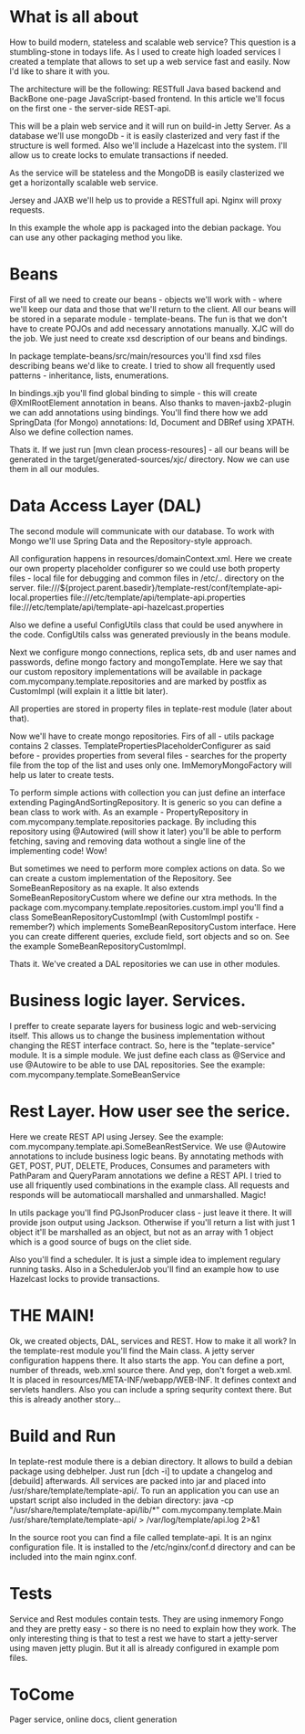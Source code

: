 What is all about
=================

How to build modern, stateless and scalable web service? This question is a stumbling-stone in todays life. 
As I used to create high loaded services I created a template that allows to set up a web service fast and easily. Now I'd like to share it with you.

The architecture will be the following: RESTfull Java based backend and BackBone one-page JavaScript-based frontend. In this article we'll focus on the first one - the server-side REST-api.

This will be a plain web service and it will run on build-in Jetty Server. As a database we'll use mongoDb - it is easily clasterized and very fast if the structure is well formed. Also we'll include a Hazelcast into the system. I'll allow us to create locks to emulate transactions if needed. 

As the service will be stateless and the MongoDB is easily clasterized we get a horizontally scalable web service.

Jersey and JAXB we'll help us to provide a RESTfull api. Nginx will proxy requests. 

In this example the whole app is packaged into the debian package. You can use any other packaging method you like.

Beans
=====
First of all we need to create our beans - objects we'll work with - where we'll keep our data and those that we'll return to the client.
All our beans will be stored in a separate module - template-beans. 
The fun is that we don't have to create POJOs and add necessary annotations manually. XJC will do the job. We just need to create xsd description of our beans and bindings.

In package template-beans/src/main/resources you'll find xsd files describing beans we'd like to create. I tried to show all frequently used patterns - inheritance, lists, enumerations.

In bindings.xjb you'll find global binding to simple - this will create @XmlRootElement annotation in beans.
Also thanks to maven-jaxb2-plugin we can add annotations using bindings. You'll find there how we add SpringData (for Mongo) annotations: Id, Document and DBRef using XPATH. Also we define collection names.

Thats it. If we just run [mvn clean process-resoures] - all our beans will be generated in the target/generated-sources/xjc/ directory. Now we can use them in all our modules.


Data Access Layer (DAL)
=======================
The second module will communicate with our database. To work with Mongo we'll use Spring Data and the Repository-style approach.

All configuration happens in resources/domainContext.xml.
Here we create our own property placeholder configurer so we could use both property files - local file for debugging and common files in /etc/.. directory on the server.
<bean id="apiProps" class="com.mycompany.template.utils.TemplatePropertiesPlaceholderConfigurer" >
        <property name="ignoreResourceNotFound" value="true"/>
        <property name="localOverride" value="true"/>
        <property name="locations">
            <list>
                <value>file:///${project.parent.basedir}/template-rest/conf/template-api-local.properties</value>
                <value>file:///etc/template/api/template-api.properties</value>
                <value>file:///etc/template/api/template-api-hazelcast.properties</value>
            </list>
        </property>
    </bean>

Also we define a useful ConfigUtils class that could be used anywhere in the code. ConfigUtils calss was generated previously in the beans module.

<bean class="com.mycompany.template.beans.ConfigUtils">
        <property name="authEnabled" value="${auth.enabled}" />
    </bean>

Next we configure mongo connections, replica sets, db and user names and passwords, define mongo factory and mongoTemplate.
Here we say that our custom repository implementations will be available in package com.mycompany.template.repositories and are marked by postfix as CustomImpl (will explain it a little bit later).

All properties are stored in property files in teplate-rest module (later about that).

Now we'll have to create mongo repositories. 
Firs of all - utils package contains 2 classes. TemplatePropertiesPlaceholderConfigurer as said before - provides properties from several files - searches for the property file from the top of the list and uses only one. ImMemoryMongoFactory will help us later to create tests.

To perform simple actions with collection you can just define an interface extending PagingAndSortingRepository. It is generic so you can define a bean class to work with.
As an example - PropertyRepository in com.mycompany.template.repositories package. By including this repository using @Autowired (will show it later) you'll be able to perform fetching, saving and removing data wothout a single line of the implementing code! Wow!

But sometimes we need to perform more complex actions on data. So we can create a custom implementation of the Repository. See SomeBeanRepository as na exaple. It also extends SomeBeanRepositoryCustom where we define our xtra methods. In the package com.mycompany.template.repositories.custom.impl you'll find a class SomeBeanRepositoryCustomImpl (with CustomImpl postifx - remember?) which implements SomeBeanRepositoryCustom interface. Here you can create different queries, exclude field, sort objects and so on. See the example SomeBeanRepositoryCustomImpl.

Thats it. We've created a DAL repositories we can use in other modules.


Business logic layer. Services.
===============================
I preffer to create separate layers for business logic and web-servicing itself. This allows us to change the business implementation without changing the REST interface contract.
So, here is the "teplate-service" module. It is a simple module. We just define each class as @Service and use @Autowire to be able to use DAL repositories. See the example: com.mycompany.template.SomeBeanService

Rest Layer. How user see the serice.
====================================
Here we create REST API using Jersey. See the example: com.mycompany.template.api.SomeBeanRestService.
We use @Autowire annotations to include business logic beans. By annotating methods with GET, POST, PUT, DELETE, Produces, Consumes and parameters with PathParam and QueryParam annotations we define a REST API. I tried to use all friquently used combinations in the example class. 
All requests and responds will be automatiocall marshalled and unmarshalled. Magic!

In utils package you'll find PGJsonProducer class - just leave it there. It will provide json output using Jackson. Otherwise if you'll return a list with just 1 object it'll be marshalled as an object, but not as an array with 1 object which is a good source of bugs on the cliet side.

Also you'll find a scheduler. It is just a simple idea to implement regulary running tasks. Also in a SchedulerJob you'll find an example how to use Hazelcast locks to provide transactions.


THE MAIN!
=========
Ok, we created objects, DAL, services and REST. How to make it all work? 
In the template-rest module you'll find the Main class. A jetty server configuration happens there. It also starts the app. You can define a port, number of threads, web.xml source there. And yep, don't forget a web.xml. It is placed in resources/META-INF/webapp/WEB-INF. It defines context and servlets handlers. Also you can include a spring sequrity context there. But this is already another story...  


Build and Run
==============
In teplate-rest module there is a debian directory. It allows to build a debian package using debhelper. Just run [dch -i] to update a changelog and [debuild] afterwards.
All services are packed into jar and placed into /usr/share/template/template-api/. To run an application you can use an upstart script also included in the debian directory:
java -cp "/usr/share/template/template-api/lib/*" com.mycompany.template.Main /usr/share/template/template-api/ > /var/log/template/api.log 2>&1


In the source root you can find a file called template-api. It is an nginx configuration file. It is installed to the /etc/nginx/conf.d directory and can be included into the main nginx.conf.


Tests
=====
Service and Rest modules contain tests. They are using inmemory Fongo and they are pretty easy - so there is no need to explain how they work. The only interesting thing is that to test a rest we have to start a jetty-server using maven jetty plugin. But it all is already configured in example pom files. 


ToCome
======
Pager service, online docs, client generation


 
